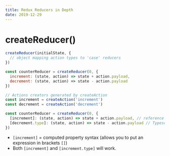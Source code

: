 ```yaml
---
title: Redux Reducers in Depth
date: 2019-12-29
---
```



# createReducer()

```js
createReducer(initialState, {
  // object mapping action types to 'case' reducers
})
```

```js
const counterReducer = createReducer(0, {
  increment: (state, action) => state + action.payload,
  decrement: (state, action) => state - action.payload
})
```

```js
// Actions creators generated by createAction
const increment = createAction('increment')
const decrement = createAction('decrement')

const counterReducer = createReducer(0, {
  [increment]: (state, action) => state + action.payload, // reference generated action creator as a computed property
  [decrement.type]: (state, action) => state - action.payload // Typescript may want [action.type] to force compiler to compute property
})
```

- `[increment]` = computed property syntax (allows you to put an expression in brackets `[]`)
- Both `[increment]` and `[increment.type]` will work.